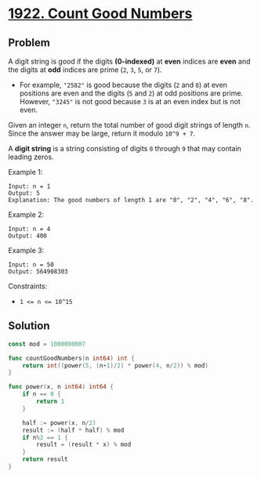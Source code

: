 # [1922. Count Good Numbers](https://leetcode.com/problems/count-good-numbers/)

## Problem

A digit string is good if the digits **(0-indexed)** at **even** indices are **even** and the digits at **odd** indices are prime (`2`, `3`, `5`, or `7`).

- For example, `"2582"` is good because the digits (`2` and `8`) at even positions are even and the digits (`5` and `2`) at odd positions are prime. However, `"3245"` is not good because `3` is at an even index but is not even.

Given an integer `n`, return the total number of good digit strings of length `n`. Since the answer may be large, return it modulo `10^9 + 7`.

A **digit string** is a string consisting of digits `0` through `9` that may contain leading zeros.

Example 1:

```
Input: n = 1
Output: 5
Explanation: The good numbers of length 1 are "0", "2", "4", "6", "8".
```

Example 2:

```
Input: n = 4
Output: 400
```

Example 3:

```
Input: n = 50
Output: 564908303
``` 

Constraints:

- `1 <= n <= 10^15`

## Solution

```go
const mod = 1000000007

func countGoodNumbers(n int64) int {
	return int((power(5, (n+1)/2) * power(4, n/2)) % mod)
}

func power(x, n int64) int64 {
	if n == 0 {
		return 1
	}

	half := power(x, n/2)
	result := (half * half) % mod
	if n%2 == 1 {
		result = (result * x) % mod
	}
	return result
}
```